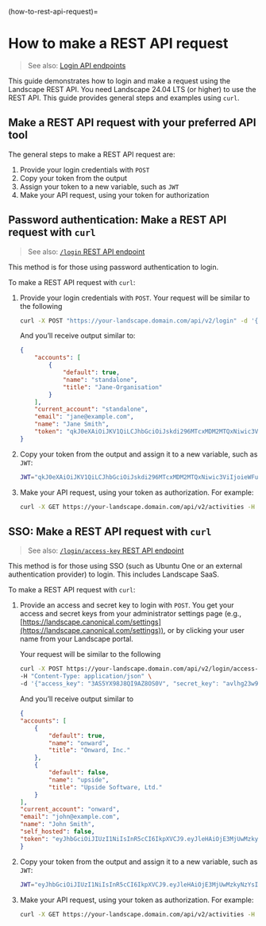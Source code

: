 (how-to-rest-api-request)=
# How to make a REST API request


> See also: [Login API endpoints](/reference/api/rest-api-endpoints/login)

This guide demonstrates how to login and make a request using the Landscape REST API. You need Landscape 24.04 LTS (or higher) to use the REST API. This guide provides general steps and examples using `curl`.

## Make a REST API request with your preferred API tool

The general steps to make a REST API request are:

1. Provide your login credentials with `POST`
2. Copy your token from the output
3. Assign your token to a new variable, such as `JWT`
4. Make your API request, using your token for authorization

## Password authentication: Make a REST API request with `curl`

> See also: [`/login` REST API endpoint](https://ubuntu.com/landscape/docs/api-rest-login#p-110652-post-login)

This method is for those using password authentication to login.

 To make a REST API request with `curl`:

1. Provide your login credentials with `POST`. Your request will be similar to the following

    ```bash
    curl -X POST "https://your-landscape.domain.com/api/v2/login" -d '{"email": "jane@example.com", "password": "jane-pwd", "account": "standalone"}'
    ```

    And you’ll receive output similar to:

    ```json
    {
        "accounts": [
            {
                "default": true,
                "name": "standalone",
                "title": "Jane-Organisation"
            }
        ],
        "current_account": "standalone",
        "email": "jane@example.com",
        "name": "Jane Smith",
        "token": "qkJ0eXAiOiJKV1QiLCJhbGciOiJskdi296MTcxMDM2MTQxNiwic3ViIjoieWFuaXNhLnNjaGVyYmVyQGNhbm9uaWNhbC5jb20iLCJhY2MiOiJzdGFuZGFsb2i93nboPRfXp50"
    }
    ```

2. Copy your token from the output and assign it to a new variable, such as `JWT`:


    ```bash
    JWT="qkJ0eXAiOiJKV1QiLCJhbGciOiJskdi296MTcxMDM2MTQxNiwic3ViIjoieWFuaXNhLnNjaGVyYmVyQGNhbm9uaWNhbC5jb20iLCJhY2MiOiJzdGFuZGFsb2i93nboPRfXp50"
    ```

4. Make your API request, using your token as authorization. For example:

    ```bash
    curl -X GET https://your-landscape.domain.com/api/v2/activities -H "Authorization: Bearer $JWT"
    ```

## SSO: Make a REST API request with `curl`

> See also: [`/login/access-key` REST API endpoint](https://ubuntu.com/landscape/docs/api-rest-login#p-110652-post-loginaccess-key)

This method is for those using SSO (such as Ubuntu One or an external authentication provider) to login. This includes Landscape SaaS.  

To make a REST API request with `curl`:


1. Provide an access and secret key to login with `POST`. You get your access and secret keys from your administrator settings page (e.g., [https://landscape.canonical.com/settings](https://landscape.canonical.com/settings)), or by clicking your user name from your Landscape portal.

    Your request will be similar to the following

    ```bash
    curl -X POST https://your-landscape.domain.com/api/v2/login/access-key \
    -H "Content-Type: application/json" \
    -d '{"access_key": "3AS5YX98J8QI9AZ8OS0V", "secret_key": "avlhg23w9HyOWOA1FMzHmrBaB8a97zafzJOApfF2"}'
    ```

	And you’ll receive output similar to

    ```json
    {
    "accounts": [
        {
            "default": true,
            "name": "onward",
            "title": "Onward, Inc."
        },
        {
            "default": false,
            "name": "upside",
            "title": "Upside Software, Ltd."
        }
    ],
    "current_account": "onward",
    "email": "john@example.com",
    "name": "John Smith",
    "self_hosted": false,
    "token": "eyJhbGciOiJIUzI1NiIsInR5cCI6IkpXVCJ9.eyJleHAiOjE3MjUwMzkyNzYsImlhdCI6MTcyNDk1Mjg3Niwic3ViIjoiam9obkBleGFtcGxlLmNvbSIsImFjYyI6Im9ud2FyZCIsImlkIjoxfQ.8rWW_GN1jRzKownpg4k1Zp4iZMmn_lfLjy0cX-DLh_g"
    }
    ```

2. Copy your token from the output and assign it to a new variable, such as `JWT`:

    ```bash
    JWT="eyJhbGciOiJIUzI1NiIsInR5cCI6IkpXVCJ9.eyJleHAiOjE3MjUwMzkyNzYsImlhdCI6MTcyNDk1Mjg3Niwic3ViIjoiam9obkBleGFtcGxlLmNvbSIsImFjYyI6Im9ud2FyZCIsImlkIjoxfQ.8rWW_GN1jRzKownpg4k1Zp4iZMmn_lfLjy0cX-DLh_g"
    ```

4. Make your API request, using your token as authorization. For example:

    ```bash
    curl -X GET https://your-landscape.domain.com/api/v2/activities -H "Authorization: Bearer $JWT"
    ```

